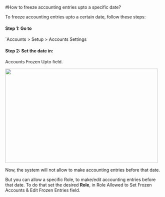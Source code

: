 #How to freeze accounting entries upto a specific date?

To freeze accounting entries upto a certain date, follow these steps:

#### Step 1: Go to 

`Accounts > Setup > Accounts Settings


#### Step 2: Set the date in:

Accounts Frozen Upto field.

<img src="{{docs_base_path}}/assets/img/articles/freeze-accounting-entry.png" height="302" width="488">

Now, the system will not allow to make accounting entries before that date. 

But you can allow a specific Role, to make/edit accounting entries before that date. To do that set the desired **Role**, in Role Allowed to Set Frozen Accounts &amp; Edit Frozen Entries field.